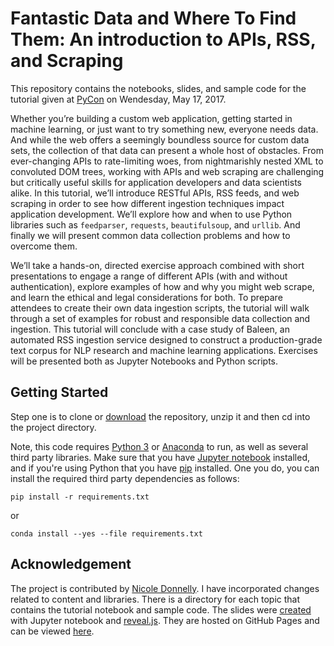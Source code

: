 # Fantastic Data and Where To Find Them: An introduction to APIs, RSS, and Scraping

This repository contains the notebooks, slides, and sample code for the tutorial given at [PyCon](https://us.pycon.org/2017/) on Wendesday, May 17, 2017.

Whether you’re building a custom web application, getting started in machine learning, or just want to try something new, everyone needs data. And while the web offers a seemingly boundless source for custom data sets, the collection of that data can present a whole host of obstacles. From ever-changing APIs to rate-limiting woes, from nightmarishly nested XML to convoluted DOM trees, working with APIs and web scraping are challenging but critically useful skills for application developers and data scientists alike. In this tutorial, we’ll introduce RESTful APIs, RSS feeds, and web scraping in order to see how different ingestion techniques impact application development. We’ll explore how and when to use Python libraries such as `feedparser`, `requests`, `beautifulsoup`, and `urllib`. And finally we will present common data collection problems and how to overcome them.

We’ll take a hands-on, directed exercise approach combined with short presentations to engage a range of different APIs (with and without authentication), explore examples of how and why you might web scrape, and learn the ethical and legal considerations for both. To prepare attendees to create their own data ingestion scripts, the tutorial will walk through a set of examples for robust and responsible data collection and ingestion. This tutorial will conclude with a case study of Baleen, an automated RSS ingestion service designed to construct a production-grade text corpus for NLP research and machine learning applications. Exercises will be presented both as Jupyter Notebooks and Python scripts.

## Getting Started

Step one is to clone or [download](https://github.com/nd1/pycon_2017/archive/master.zip) the repository, unzip it and then cd into the project directory.

Note, this code requires [Python 3](https://www.python.org/downloads/) or [Anaconda](https://www.continuum.io/downloads) to run, as well as several third party libraries. Make sure that you have [Jupyter notebook](http://jupyter.readthedocs.io/en/latest/install.html) installed, and if you're using Python that you have [pip](https://pip.pypa.io/en/stable/installing/) installed.  One you do, you can install the required third party dependencies as follows:

```
pip install -r requirements.txt
```

or

```
conda install --yes --file requirements.txt
```

## Acknowledgement

The project is contributed by [Nicole Donnelly](https://github.com/nd1). I have incorporated changes related to content and libraries. 
There is a directory for each topic that contains the tutorial notebook and sample code. The slides were [created](http://echorand.me/presentation-slides-with-jupyter-notebook.html) with Jupyter notebook and [reveal.js](https://github.com/hakimel/reveal.js/). They are hosted on GitHub Pages and can be viewed [here](https://nd1.github.io/pycon_2017/).
